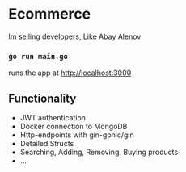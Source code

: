# Ecommerce

Im selling developers, Like Abay Alenov

### `go run main.go`

runs the app at [http://localhost:3000](http://localhost:8000)

## Functionality

- JWT authentication
- Docker connection to MongoDB
- Http-endpoints with gin-gonic/gin
- Detailed Structs
- Searching, Adding, Removing, Buying products
- ...
